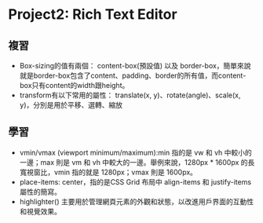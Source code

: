 # Project2: Rich Text Editor

## 複習
* Box-sizing的值有兩個： content-box(預設值) 以及 border-box，簡單來說就是border-box包含了content、padding、border的所有值，而content-box只有content的width跟height。
* transform有以下常用的屬性： translate(x, y)、rotate(angle)、scale(x, y)，分別是用於平移、選轉、縮放

## 學習
* vmin/vmax (viewport minimum/maximum):min 指的是 vw 和 vh 中較小的一邊；max 則是 vm 和 vh 中較大的一邊。舉例來說，1280px * 1600px 的長寬視窗比，vmin 指的就是 1280px；vmax 則是 1600px。
* place-items: center，指的是CSS Grid 布局中 align-items 和 justify-items屬性的簡寫。
* highlighter() 主要用於管理網頁元素的外觀和狀態，以改進用戶界面的互動性和視覺效果。